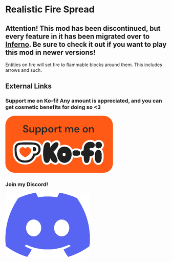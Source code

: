 # Realistic Fire Spread
## Attention! This mod has been discontinued, but every feature in it has been migrated over to [Inferno](https://github.com/MoriyaShiine/inferno). Be sure to check it out if you want to play this mod in newer versions!
Entities on fire will set fire to flammable blocks around them. This includes arrows and such.

## External Links
### Support me on Ko-fi! Any amount is appreciated, and you can get cosmetic benefits for doing so <3
[![Ko-fi](https://github.com/MoriyaShiine/strawberrylib/blob/main/.webassets/kofi.png?raw=true)](https://ko-fi.com/moriyashiine)
### Join my Discord!
[![Discord](https://github.com/MoriyaShiine/strawberrylib/blob/main/.webassets/discord.png?raw=true)](https://discord.gg/Am6M8VQ)
